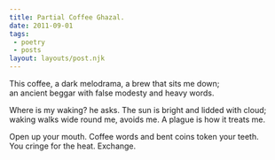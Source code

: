 ```yaml
---
title: Partial Coffee Ghazal.
date: 2011-09-01
tags:
 - poetry
 - posts
layout: layouts/post.njk
---
```


This coffee, a dark melodrama, a brew that sits me down;  
an ancient beggar with false modesty and heavy words.

Where is my waking? he asks. The sun is bright and lidded with cloud;  
waking walks wide round me, avoids me. A plague is how it treats me.

Open up your mouth. Coffee words and bent coins token your teeth.  
You cringe for the heat. Exchange.
